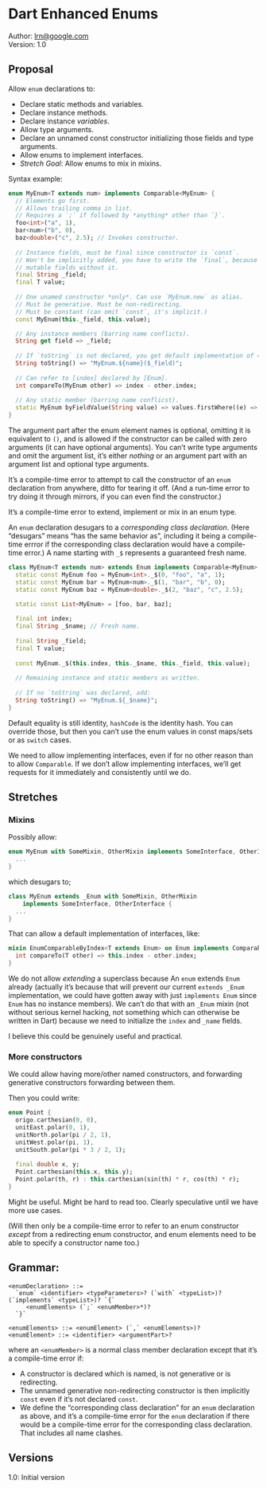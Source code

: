 # Dart Enhanced Enums

Author: lrn@google.com<br>Version: 1.0

## Proposal

Allow `enum` declarations to:

- Declare static methods and variables.
- Declare instance methods.
- Declare instance *variables*.
- Allow type arguments.
- Declare an unnamed const constructor initializing those fields and type arguments.
- Allow enums to implement interfaces. 
- *Stretch Goal*: Allow enums to mix in mixins.

Syntax example:

```dart
enum MyEnum<T extends num> implements Comparable<MyEnum> {
  // Elements go first.
  // Allows trailing comma in list. 
  // Requires a `;` if followed by *anything* other than `}`.
  foo<int>("a", 1), 
  bar<num>("b", 0), 
  baz<double>("c", 2.5); // Invokes constructor.
  
  // Instance fields, must be final since constructor is `const`.
  // Won't be implicitly added, you have to write the `final`, because it reads like
  // mutable fields without it.
  final String _field;
  final T value;
  
  // One unamed constructor *only*. Can use `MyEnum.new` as alias.
  // Must be generative. Must be non-redirecting. 
  // Must be constant (can omit `const`, it's implicit.)
  const MyEnum(this._field, this.value);

  // Any instance members (barring name conflicts).
  String get field => _field;
    
  // If `toString` is not declared, you get default implementation of => "MyEnum.$name".
  String toString() => "MyEnum.${name}($_field)";
    
  // Can refer to [index] declared by [Enum].
  int compareTo(MyEnum other) => index - other.index;
    
  // Any static member (barring name conflicst).
  static MyEnum byFieldValue(String value) => values.firstWhere((e) => e._field == value);
}
```

The argument part after the enum element names is optional, omitting it is equivalent to `()`, and is allowed if the constructor can be called with zero arguments (it can have optional arguments). You can’t write type arguments and omit the argument list, it’s either *nothing* or an argument part with an argument list and optional type arguments.

It’s a compile-time error to attempt to call the constructor of an `enum` declaration from anywhere, ditto for tearing it off. (And a run-time error to try doing it through mirrors, if you can even find the constructor.)

It’s a compile-time error to extend, implement or mix in an enum type.

An `enum` declaration desugars to a _corresponding class declaration_. (Here “desugars” means “has the same behavior as”, including it being a compile-time errror if the corresponding class declaration would have a compile-time error.) A name starting with `_$` represents a guaranteed fresh name.

```dart
class MyEnum<T extends num> extends Enum implements Comparable<MyEnum> {
  static const MyEnum foo = MyEnum<int>._$(0, "foo", "a", 1);
  static const MyEnum bar = MyEnum<num>._$(1, "bar", "b", 0);
  static const MyEnum baz = MyEnum<double>._$(2, "baz", "c", 2.5);

  static const List<MyEnum> = [foo, bar, baz];  
    
  final int index;
  final String _$name; // Fresh name.
    
  final String _field;
  final T value;
  
  const MyEnum._$(this.index, this._$name, this._field, this.value);
    
  // Remaining instance and static members as written.
    
  // If no `toString` was declared, add:
  String toString() => "MyEnum.${_$name}";
}
```

Default equality is still identity, `hashCode` is the identity hash. You can override those, but then you can’t use the enum values in const maps/sets or as `switch` cases.

We need to allow implementing interfaces, even if for no other reason than to allow `Comparable`. If we don’t allow implementing interfaces, we’ll get requests for it immediately and consistently until we do.

## Stretches

### Mixins

Possibly allow:

```dart
enum MyEnum with SomeMixin, OtherMixin implements SomeInterface, OtherInterface {
  ...
}
```

which desugars to;

```dart
class MyEnum extends _Enum with SomeMixin, OtherMixin 
    implements SomeInterface, OtherInterface {
  ...
}
```

That can allow a default implementation of interfaces, like:

```dart
mixin EnumComparableByIndex<T extends Enum> on Enum implements Comparable<T> {
  int compareTo(T other) => this.index - other.index;
}
```

We do not allow *extending* a superclass because An `enum` extends `Enum` already (actually it’s because that will prevent our current `extends _Enum` implementation, we could have gotten away with just `implements Enum` since `Enum` has no instance members). We can’t do that with an `_Enum` mixin (not without serious kernel hacking, not something which can otherwise be written in Dart) because we need to initialize the `index` and `_name` fields.

I believe this could be genuinely useful and practical.

### More constructors

We could allow having more/other named constructors, and forwarding generative constructors forwarding between them.

Then you could write:

```dart
enum Point {
  origo.carthesian(0, 0),
  unitEast.polar(0, 1),
  unitNorth.polar(pi / 2, 1),
  unitWest.polar(pi, 1),
  unitSouth.polar(pi * 3 / 2, 1);
  
  final double x, y;
  Point.carthesian(this.x, this.y);
  Point.polar(th, r) : this.carthesian(sin(th) * r, cos(th) * r);
}
```

Might be useful. Might be hard to read too. Clearly speculative until we have more use cases.

(Will then only be a compile-time error to refer to an enum constructor *except* from a redirecting enum constructor, and enum elements need to be able to specify a constructor name too.)

## Grammar:

```ebnf
<enumDeclaration> ::=
  `enum` <identifier> <typeParameters>? (`with` <typeList>)? (`implements` <typeList>)? `{` 
     <enumElements> (`;` <enumMember>*)? 
  `}`

<enumElements> ::= <enumElement> (`,` <enumElements>)?
<enumElement> ::= <identifier> <argumentPart>?
```

where an `<enumMember>` is a normal class member declaration except that it’s a compile-time error if:

- A constructor is declared which is named, is not generative or is redirecting.
- The unnamed generative non-redirecting constructor is then implicitly `const` even if it’s not declared `const`.
- We define the “corresponding class declaration” for an `enum` declaration as above, and it’s a compile-time error for the `enum` declaration if there would be a compile-time error for the corresponding class declaration. That includes all name clashes.

## Versions

1.0: Initial version

